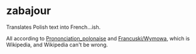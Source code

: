# zabajour

Translates Polish text into French...ish.

All according to [Prononciation_polonaise](https://fr.wikibooks.org/wiki/Polonais/Prononciation_polonaise) and [Francuski/Wymowa](https://pl.wikibooks.org/wiki/Francuski/Wymowa), which is Wikipedia, and Wikipedia can't be wrong. 